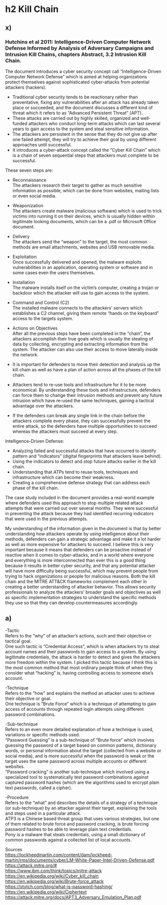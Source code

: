 # h2 Kill Chain  

## x)

### Hutchins et al 2011: Intelligence-Driven Computer Network Defense Informed by Analysis of Adversary Campaigns and Intrusion Kill Chains, chapters Abstract, 3.2 Intrusion Kill Chain.

The document introduces a cyber security concept call “Intelligence-Driven Computer Network Defense” which is aimed at helping organizations protect themselves against sophisticated cyber-attacks from potential attackers (hackers).  
-  Traditional cyber security tends to be reactionary rather than preventative, fixing any vulnerabilities after an attack has already taken place or succeeded, and the document discusses a different kind of threat which it refers to as “Advanced Persistent Threat” (APT).  
-  These attacks are carried out by highly skilled, organized and well-funded attackers who conduct long-term attacks which can last several years to gain access to the system and steal sensitive information.  
-  The attackers are persistent in the sense that they do not give up after one failed attempt, they will try to achieve their goal by using different approaches until successful.  
-  It introduces a cyber-attack concept called the “Cyber Kill Chain” which is a chain of seven sequential steps that attackers must complete to be successful.
    
These seven steps are: 
-  Reconnaissance   
The attackers research their target to gather as much sensitive information as possible, which can be done from websites, mailing lists or even social media.
-  Weaponization   
The attackers create malware (malicious software) which is used to trick victims into running it on their devices, which is usually hidden within legitimate looking documents, which can be a .pdf or Microsoft Office document.
-  Delivery     
The attackers send the “weapon” to the target, the most common methods are email attachments, websites and USB removable media.
-  Exploitation      
Once successfully delivered and opened, the malware exploits vulnerabilities in an application, operating system or software and in some cases even the users themselves.
-  Installation     
The malware installs itself on the victim’s computer, creating a trojan or backdoor which the attacker will use to gain access to the system.
-  Command and Control (C2)     
The installed malware connects to the attackers’ servers which establishes a C2 channel, giving them remote “hands on the keyboard” access to the targets system.
-  Actions on Objectives     
After all the previous steps have been completed in the “chain”, the attackers accomplish their true goals which is usually the stealing of data by collecting, encrypting and extracting information from the system.  The attacker can also use their access to move laterally inside the network.      

        
-  It is important for defenders to move their detection and analysis up the kill chain as well as have a plan of action across all the phases of the kill chain.  
-  Attackers tend to re-use tools and infrastructure for it to be more economical.  By understanding these tools and infrastructure, defenders can force them to change their intrusion methods and prevent any future intrusion which have re-used the same techniques, gaining a tactical advantage over the attackers.
-  If the defenders can break any single link in the chain before the attackers complete every phase, they can successfully prevent the entire attack, so the defenders have multiple opportunities to succeed whereas the attackers must succeed at every step.  
    
Intelligence-Driven Defense:
-  Analyzing failed and successful attacks that have occurred to identify pattern and “indicators” (digital fingerprints that attackers leave behind).
-  Using the indicators to detect and stop future attacks earlier in the kill chain.
-  Understanding that ATPs tend to reuse tools, techniques and infrastructure which can become their weakness.
-  Creating a comprehensive defense strategy that can address each phase of the kill chain.  
     
The case study included in the document provides a real-world example where defenders used this approach to stop multiple related attack attempts that were carried out over several months.  They were successful in preventing the attack because they had identified recurring indicators that were used in the previous attempts.
     
My understanding of the information given in the document is that by better understanding how attackers operate by using intelligence about their methods, defenders can gain a strategic advantage and make it a lot harder as well as more expensive for attackers to succeed.  I believe this is very important because it means that defenders can be proactive instead of reactive when it comes to cyber-attacks, and in a world where everyone and everything is more interconnected than ever this is a good thing because it results in better cyber security, and that any potential attacker will have more difficulty being successful, which may prevent people from trying to hack organizations or people for malicious reasons.  Both the kill chain and the MITRE ATT&CK frameworks complement each other in creating a better understanding of attacker behavior.  This allows security professionals to analyze the attackers’ broader goals and objectives as well as specific implementation strategies to understand the specific methods they use so that they can develop countermeasures accordingly.       
## a)

-Tactic    
Refers to the “why” of an attacker’s actions, such and their objective or tactical goal.       
One such tactic is “Credential Access”, which is when attackers try to steal account names and their passwords to gain access to a system.  By using legitimate credentials, the attack is harder to detect and gives the attackers more freedom within the system.  I picked this tactic because I think this is the most common method that most ordinary people think of when they consider what “hacking” is, having controlling access to someone else’s account.

-Technique     
Refers to the “how” and explains the method an attacker uses to achieve their objective or goal.     
One technique is “Brute Force” which is a technique of attempting to gain access of accounts through repeated login attempts using different password combinations.  

-Sub-technique     
Refers to an even more detailed explanation of how a technique is used, variations or specific methods used.     
“Password Guessing” is a sub-technique of “Brute force” which involves guessing the password of a target based on common patterns, dictionary words, or personal information about the target (collected from a website or social media), and is more successful when the password is weak or the target uses the same password across multiple accounts or different websites.     
“Password cracking” is another sub-technique which involved using a specialized tool to systematically test password combinations against captured password hashes (which are the algorithms used to encrypt plain text passwords, called a cipher).   

-Procedure     
Refers to the “what” and describes the details of a strategy of a technique (or sub-technique) by an attacker against their target, explaining the tools and steps used in a particular attack.     
ATP3 is a Chinese based threat group that uses various strategies, but one of them related to brute force and password cracking, is brute forcing password hashes to be able to leverage plain text credentials.     
Pony is a malware that steals credentials, using a small dictionary of common passwords against a collected list of local accounts.    



Sources    
https://lockheedmartin.com/content/dam/lockheed-martin/rms/documents/cyber/LM-White-Paper-Intel-Driven-Defense.pdf     
https://attack.mitre.org/#    
https://www.ibm.com/think/topics/mitre-attack    
https://en.wikipedia.org/wiki/Cyber_kill_chain    
https://en.wikipedia.org/wiki/Brute-force_attack    
https://stytch.com/blog/what-is-password-hashing/   
https://en.wikipedia.org/wiki/Ciphertext    
https://attack.mitre.org/docs/APT3_Adversary_Emulation_Plan.pdf    
